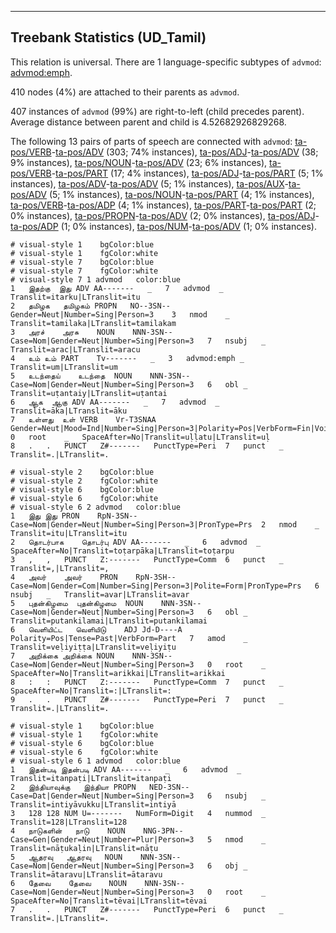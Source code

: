 

--------------------------------------------------------------------------------

## Treebank Statistics (UD_Tamil)

This relation is universal.
There are 1 language-specific subtypes of `advmod`: [advmod:emph]().

410 nodes (4%) are attached to their parents as `advmod`.

407 instances of `advmod` (99%) are right-to-left (child precedes parent).
Average distance between parent and child is 4.52682926829268.

The following 13 pairs of parts of speech are connected with `advmod`: [ta-pos/VERB]()-[ta-pos/ADV]() (303; 74% instances), [ta-pos/ADJ]()-[ta-pos/ADV]() (38; 9% instances), [ta-pos/NOUN]()-[ta-pos/ADV]() (23; 6% instances), [ta-pos/VERB]()-[ta-pos/PART]() (17; 4% instances), [ta-pos/ADJ]()-[ta-pos/PART]() (5; 1% instances), [ta-pos/ADV]()-[ta-pos/ADV]() (5; 1% instances), [ta-pos/AUX]()-[ta-pos/ADV]() (5; 1% instances), [ta-pos/NOUN]()-[ta-pos/PART]() (4; 1% instances), [ta-pos/VERB]()-[ta-pos/ADP]() (4; 1% instances), [ta-pos/PART]()-[ta-pos/PART]() (2; 0% instances), [ta-pos/PROPN]()-[ta-pos/ADV]() (2; 0% instances), [ta-pos/ADJ]()-[ta-pos/ADP]() (1; 0% instances), [ta-pos/NUM]()-[ta-pos/ADV]() (1; 0% instances).


~~~ conllu
# visual-style 1	bgColor:blue
# visual-style 1	fgColor:white
# visual-style 7	bgColor:blue
# visual-style 7	fgColor:white
# visual-style 7 1 advmod	color:blue
1	இதற்கு	இது	ADV	AA-------	_	7	advmod	_	Translit=itarku|LTranslit=itu
2	தமிழக	தமிழகம்	PROPN	NO--3SN--	Gender=Neut|Number=Sing|Person=3	3	nmod	_	Translit=tamilaka|LTranslit=tamilakam
3	அரச்	அரசு	NOUN	NNN-3SN--	Case=Nom|Gender=Neut|Number=Sing|Person=3	7	nsubj	_	Translit=arac|LTranslit=aracu
4	உம்	உம்	PART	Tv-------	_	3	advmod:emph	_	Translit=um|LTranslit=um
5	உடந்தைய்	உடந்தை	NOUN	NNN-3SN--	Case=Nom|Gender=Neut|Number=Sing|Person=3	6	obl	_	Translit=uṭantaiy|LTranslit=uṭantai
6	ஆக	ஆகு	ADV	AA-------	_	7	advmod	_	Translit=āka|LTranslit=āku
7	உள்ளது	உள்	VERB	Vr-T3SNAA	Gender=Neut|Mood=Ind|Number=Sing|Person=3|Polarity=Pos|VerbForm=Fin|Voice=Act	0	root	_	SpaceAfter=No|Translit=uḷḷatu|LTranslit=uḷ
8	.	.	PUNCT	Z#-------	PunctType=Peri	7	punct	_	Translit=.|LTranslit=.

~~~


~~~ conllu
# visual-style 2	bgColor:blue
# visual-style 2	fgColor:white
# visual-style 6	bgColor:blue
# visual-style 6	fgColor:white
# visual-style 6 2 advmod	color:blue
1	இது	இது	PRON	RpN-3SN--	Case=Nom|Gender=Neut|Number=Sing|Person=3|PronType=Prs	2	nmod	_	Translit=itu|LTranslit=itu
2	தொடர்பாக	தொடர்பு	ADV	AA-------	_	6	advmod	_	SpaceAfter=No|Translit=toṭarpāka|LTranslit=toṭarpu
3	,	,	PUNCT	Z:-------	PunctType=Comm	6	punct	_	Translit=,|LTranslit=,
4	அவர்	அவர்	PRON	RpN-3SH--	Case=Nom|Gender=Com|Number=Sing|Person=3|Polite=Form|PronType=Prs	6	nsubj	_	Translit=avar|LTranslit=avar
5	புதன்கிழமை	புதன்கிழமை	NOUN	NNN-3SN--	Case=Nom|Gender=Neut|Number=Sing|Person=3	6	obl	_	Translit=putankilamai|LTranslit=putankilamai
6	வெளியிட்ட	வெளியிடு	ADJ	Jd-D----A	Polarity=Pos|Tense=Past|VerbForm=Part	7	amod	_	Translit=veḷiyiṭṭa|LTranslit=veḷiyiṭu
7	அறிக்கை	அறிக்கை	NOUN	NNN-3SN--	Case=Nom|Gender=Neut|Number=Sing|Person=3	0	root	_	SpaceAfter=No|Translit=arikkai|LTranslit=arikkai
8	:	:	PUNCT	Z:-------	PunctType=Comm	7	punct	_	SpaceAfter=No|Translit=:|LTranslit=:
9	.	.	PUNCT	Z#-------	PunctType=Peri	7	punct	_	Translit=.|LTranslit=.

~~~


~~~ conllu
# visual-style 1	bgColor:blue
# visual-style 1	fgColor:white
# visual-style 6	bgColor:blue
# visual-style 6	fgColor:white
# visual-style 6 1 advmod	color:blue
1	இதன்படி	இதன்படி	ADV	AA-------	_	6	advmod	_	Translit=itanpaṭi|LTranslit=itanpaṭi
2	இந்தியாவுக்கு	இந்தியா	PROPN	NED-3SN--	Case=Dat|Gender=Neut|Number=Sing|Person=3	6	nsubj	_	Translit=intiyāvukku|LTranslit=intiyā
3	128	128	NUM	U=-------	NumForm=Digit	4	nummod	_	Translit=128|LTranslit=128
4	நாடுகளின்	நாடு	NOUN	NNG-3PN--	Case=Gen|Gender=Neut|Number=Plur|Person=3	5	nmod	_	Translit=nāṭukaḷin|LTranslit=nāṭu
5	ஆதரவு	ஆதரவு	NOUN	NNN-3SN--	Case=Nom|Gender=Neut|Number=Sing|Person=3	6	obj	_	Translit=ātaravu|LTranslit=ātaravu
6	தேவை	தேவை	NOUN	NNN-3SN--	Case=Nom|Gender=Neut|Number=Sing|Person=3	0	root	_	SpaceAfter=No|Translit=tēvai|LTranslit=tēvai
7	.	.	PUNCT	Z#-------	PunctType=Peri	6	punct	_	Translit=.|LTranslit=.

~~~


